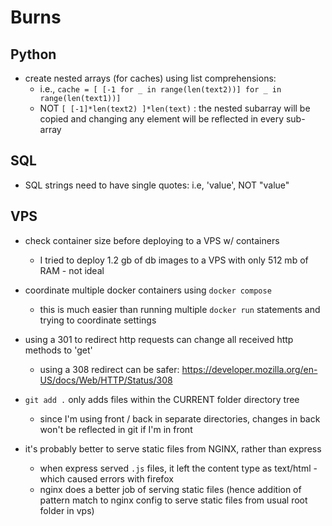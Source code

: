 # Burns

## Python
- create nested arrays (for caches) using list comprehensions:
  - i.e., `cache = [ [-1 for _ in range(len(text2))] for _ in range(len(text1))]`
  - NOT `[ [-1]*len(text2) ]*len(text)` : the nested subarray will be copied and changing any element will be reflected in every sub-array


## SQL
- SQL strings need to have single quotes:  i.e, 'value', NOT "value"



## VPS

- check container size before deploying to a VPS w/ containers
  - I tried to deploy 1.2 gb of db images to a VPS with only 512 mb of RAM - not ideal

- coordinate multiple docker containers using `docker compose`
  - this is much easier than running multiple `docker run` statements and trying to coordinate settings


- using a 301 to redirect http requests can change all received http methods to 'get'
  - using a 308 redirect can be safer:  https://developer.mozilla.org/en-US/docs/Web/HTTP/Status/308


- `git add .` only adds files within the CURRENT folder directory tree
  - since I'm using front / back in separate directories, changes in back won't be reflected in git if I'm in front


- it's probably better to serve static files from NGINX, rather than express
  - when express served `.js` files, it left the content type as text/html - which caused errors with firefox
  - nginx does a better job of serving static files (hence addition of pattern match to nginx config to serve static files from usual root folder in vps)


